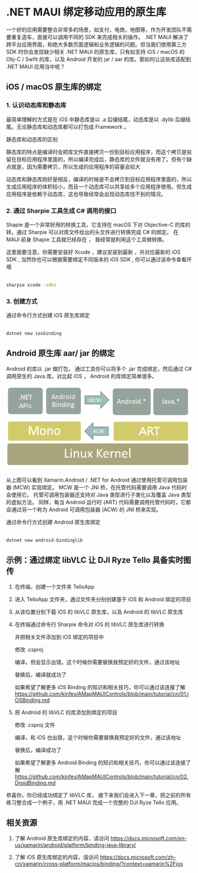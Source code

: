 # **.NET MAUI 绑定移动应用的原生库**

一个好的应用需要整合非常多的场景，如支付，电商，地图等，作为开发团队不需要重复造车，直接可以调用不同的 SDK 来完成相关的操作。 .NET MAUI 解决了跨平台应用界面，和绝大多数页面逻辑和业务逻辑的问题。但当我们使用第三方 SDK 时你会发现缺少相关 .NET MAUI 的原生库，只有如支持 iOS / macOS 的 Obj-C / Swfit 的库，以及 Android 开发的 jar / aar 的库。那如何让这些库适配到 .NET MAUI 应用当中呢？


## **iOS / macOS 原生库的绑定**

### **1. 认识动态库和静态库**

最简单理解的方式是在 iOS 中静态库是以 .a 后缀结尾，动态库是以 .dylib 后缀结尾。无论静态库和动态库都可以打包成 Framework 。

静态库和动态库的区别

静态库的特点是编译时会把库文件直接拷贝一份到目标应用程序，而这个拷贝是驻留在目标应用程序里面的，所以编译完成后，静态库的文件就没有用了。但有个缺点就是，因为需要拷贝，所以生成的应用程序的容量会较大

动态库和静态库刚好是相反，编译的时候是不会拷贝到目标应用程序里面的，所以生成应用程序的体积较小，而且一个动态库可以共享给多个应用程序使用。但生成应用程序是依赖于动态库，这也导致经常会出现动态库找不到的情况。

### **2. 通过 Sharpie 工具生成 C# 调用的接口**

Shapie 是一个非常好用的转换工具，它支持在 macOS 下对 Objective-C 的库的转。通过 Sharpie 可以对库文件给出的头文件进行转换完成 C# 的绑定。 在 MAUI 前身 Shapie 工具就已经存在 ， 我经常就利用这个工具做转换。

这里面要注意，你需要安装好 Xcode ，建议安装到最新 ，并对应最新的 iOS SDK , 当然你也可以根据需要绑定不同版本的 iOS SDK , 你可以通过该命令查看环境

```bash

sharpie xcode -sdks

```

### **3. 创建方式**

通过命令行方式创建 iOS 原生库绑定


```bash

dotnet new iosbinding

```


## **Android 原生库 aar/ jar 的绑定**

Android 的库以 .jar 做打包， 通过工具你可以将多个 .jar 完成绑定，然后通过 C# 调用原生的 Java 库。对比起 iOS ， Android 的库绑定简单很多。

<img src="./../imgs/04/01.png" />

从上图可以看到 Xamarin.Android / .NET for Android 通过使用托管可调用包装器 (MCW) 实现绑定。 MCW 是一个 JNI 桥，在托管代码需要调用 Java 代码时会使用它。 托管可调用包装器还支持对 Java 类型进行子类化以及覆盖 Java 类型的虚拟方法。 同样，每当 Android 运行时 (ART) 代码需要调用托管代码时，它都会通过另一个称为 Android 可调用包装器 (ACW) 的 JNI 桥来实现。


通过命令行方式创建 Android 原生库绑定


```bash

dotnet new android-bindinglib

```

## **示例：通过绑定 libVLC 让  DJI Ryze Tello 具备实时图传**

1. 在终端，创建一个文件夹 TelloApp

2. 进入 TelloApp 文件夹，通过文件夹分别创建基于 iOS 和 Android 绑定的项目

3. 从该位置分别下载 iOS 的 libVLC 原生库，以及 Android 的 libVLC 原生库

4. 在终端通过命令行 Sharpie 命令对 iOS 的 libVLC 原生库进行转换


   并把相关文件添加到 iOS 绑定的项目中

   修改 .csproj

   编译，但会显示出错，这个时候你需要替换我预定好的文件，通过该地址

   替换后，编译就成功了


   如果希望了解更多 iOS Binding 的知识和相关技巧，你可以通过该连接了解 https://github.com/kinfey/AMapMAUIControls/blob/main/tutorial/cn/01.iOSBinding.md


5. 把 Android 的 libVLC 的库添加到绑定的项目

   修改 .csproj 文件

   编译，和 iOS 也出错，这个时候你需要替换我预定好的文件，通过该地址

   替换后，编译成功了 

   如果希望了解更多 Android Binding 的知识和相关技巧，你可以通过该连接了解 https://github.com/kinfey/AMapMAUIControls/blob/main/tutorial/cn/02.DroidBinding.md


恭喜你，你已经成功绑定了 libVLC 库， 接下来我们会进入下一章，把之前的所有练习整合成一个例子，用 .NET MAUI 完成一个完整的 DJI Ryze Tello 应用。


## **相关资源**

1. 了解 Android 原生库绑定的内容，请访问 https://docs.microsoft.com/en-us/xamarin/android/platform/binding-java-library/

2. 了解 iOS 原生库绑定的内容，请访问 https://docs.microsoft.com/zh-cn/xamarin/cross-platform/macios/binding/?context=xamarin%2Fios



